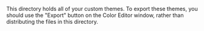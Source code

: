 This directory holds all of your custom themes. To export these themes, you should use the "Export" button on the
Color Editor window, rather than distributing the files in this directory.
